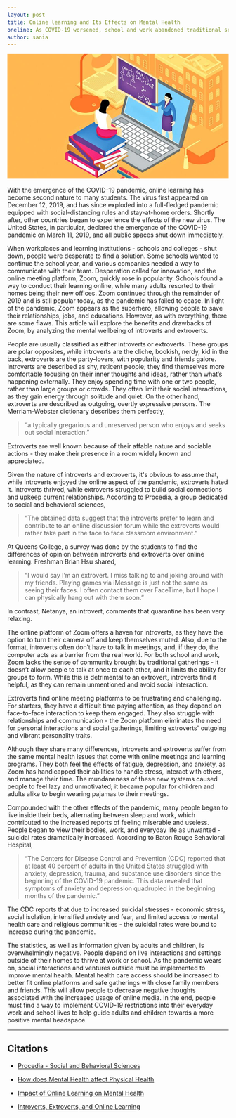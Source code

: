 ```yaml
---
layout: post
title: Online learning and Its Effects on Mental Health
oneline: As COVID-19 worsened, school and work abandoned traditional settings. As bedrooms became the new office, both introverts and extroverts experienced adverse effects.
author: sania
---
```


![Students and Mental Health](/images/blog/online-learning.jpeg)

With the emergence of the COVID-19 pandemic, online learning has become second nature to many students. The virus first appeared on December 12, 2019, and has since exploded into a full-fledged pandemic equipped with social-distancing rules and stay-at-home orders. Shortly after, other countries began to experience the effects of the new virus. The United States, in particular, declared the emergence of the COVID-19 pandemic on March 11, 2019, and all public spaces shut down immediately.

When workplaces and learning institutions - schools and colleges - shut down, people were desperate to find a solution. Some schools wanted to continue the school year, and various companies needed a way to communicate with their team. Desperation called for innovation, and the online meeting platform, Zoom, quickly rose in popularity. Schools found a way to conduct their learning online, while many adults resorted to their homes being their new offices. Zoom continued through the remainder of 2019 and is still popular today, as the pandemic has failed to cease. In light of the pandemic, Zoom appears as the superhero, allowing people to save their relationships, jobs, and educations. However, as with everything, there are some flaws. This article will explore the benefits and drawbacks of Zoom, by analyzing the mental wellbeing of introverts and extroverts.

People are usually classified as either introverts or extroverts. These groups are polar opposites, while introverts are the cliche, bookish, nerdy, kid in the back, extroverts are the party-lovers, with popularity and friends galore. Introverts are described as shy, reticent people; they find themselves more comfortable focusing on their inner thoughts and ideas, rather than what’s happening externally. They enjoy spending time with one or two people, rather than large groups or crowds. They often limit their social interactions, as they gain energy through solitude and quiet. On the other hand, extroverts are described as outgoing, overtly expressive persons. The Merriam-Webster dictionary describes them perfectly,

> “a typically gregarious and unreserved person who enjoys and seeks out social interaction.”

Extroverts are well known because of their affable nature and sociable actions - they make their presence in a room widely known and appreciated.

Given the nature of introverts and extroverts, it's obvious to assume that, while introverts enjoyed the online aspect of the pandemic, extroverts hated it. Introverts thrived, while extroverts struggled to build social connections and upkeep current relationships. According to Procedia, a group dedicated to social and behavioral sciences,

> “The obtained data suggest that the introverts prefer to learn and contribute to an online discussion forum while the extroverts would rather take part in the face to face classroom environment.”

At Queens College, a survey was done by the students to find the differences of opinion between introverts and extroverts over online learning. Freshman Brian Hsu shared,

> “I would say I’m an extrovert. I miss talking to and joking around with my friends. Playing games via iMessage is just not the same as seeing their faces. I often contact them over FaceTime, but I hope I can physically hang out with them soon.”

In contrast, Netanya, an introvert, comments that quarantine has been very relaxing.

The online platform of Zoom offers a haven for introverts, as they have the option to turn their camera off and keep themselves muted. Also, due to the format, introverts often don’t have to talk in meetings, and, if they do, the computer acts as a barrier from the real world. For both school and work, Zoom lacks the sense of community brought by traditional gatherings - it doesn’t allow people to talk at once to each other, and it limits the ability for groups to form. While this is detrimental to an extrovert, introverts find it helpful, as they can remain unmentioned and avoid social interaction.

Extroverts find online meeting platforms to be frustrating and challenging. For starters, they have a difficult time paying attention, as they depend on face-to-face interaction to keep them engaged. They also struggle with relationships and communication - the Zoom platform eliminates the need for personal interactions and social gatherings, limiting extroverts' outgoing and vibrant personality traits.

Although they share many differences, introverts and extroverts suffer from the same mental health issues that come with online meetings and learning programs. They both feel the effects of fatigue, depression, and anxiety, as Zoom has handicapped their abilities to handle stress, interact with others, and manage their time. The mundaneness of these new systems caused people to feel lazy and unmotivated; it became popular for children and adults alike to begin wearing pajamas to their meetings.

Compounded with the other effects of the pandemic, many people began to live inside their beds, alternating between sleep and work, which contributed to the increased reports of feeling miserable and useless. People began to view their bodies, work, and everyday life as unwanted - suicidal rates dramatically increased. According to Baton Rouge Behavioral Hospital,

> “The Centers for Disease Control and Prevention (CDC) reported that at least 40 percent of adults in the United States struggled with anxiety, depression, trauma, and substance use disorders since the beginning of the COVID-19 pandemic. This data revealed that symptoms of anxiety and depression quadrupled in the beginning months of the pandemic.”

The CDC reports that due to increased suicidal stresses - economic stress, social isolation, intensified anxiety and fear, and limited access to mental health care and religious communities - the suicidal rates were bound to increase during the pandemic.

The statistics, as well as information given by adults and children, is overwhelmingly negative. People depend on live interactions and settings outside of their homes to thrive at work or school. As the pandemic wears on, social interactions and ventures outside must be implemented to improve mental health. Mental health care access should be increased to better fit online platforms and safe gatherings with close family members and friends. This will allow people to decrease negative thoughts associated with the increased usage of online media. In the end, people must find a way to implement COVID-19 restrictions into their everyday work and school lives to help guide adults and children towards a more positive mental headspace.

---

## Citations

- [Procedia - Social and Behavioral Sciences](https://www.sciencedirect.com/science/article/pii/S1877042814022198)

- [How does Mental Health affect Physical Health](https://www.thhsclassic.com/2020/06/11/adapting-to-remote-learning-extroverts-vs-introverts/)

- [Impact of Online Learning on Mental Health](https://kentuckycounselingcenter.com/mental-health-effects-of-online-learning/)

- [Introverts, Extroverts, and Online Learning](https://batonrougebehavioral.com/suicide-rates-during-covid-reviewing-the-latest-data/)
